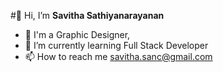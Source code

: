 #👋 Hi, I’m **Savitha Sathiyanarayanan**
- 👀 I'm a Graphic Designer,
- 🌱 I’m currently learning Full Stack Developer
- 📫 How to reach me savitha.sanc@gmail.com


